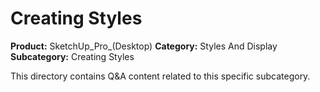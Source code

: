 # Creating Styles

**Product:** SketchUp_Pro_(Desktop)
**Category:** Styles And Display
**Subcategory:** Creating Styles

This directory contains Q&A content related to this specific subcategory.
